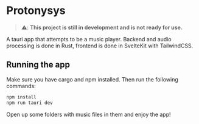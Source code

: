 # Protonysys

> ⚠️: **This project is still in development and is not ready for use.**

A tauri app that attempts to be a music player. Backend and audio processing is done in Rust, frontend is done in SvelteKit with TailwindCSS.

## Running the app

Make sure you have cargo and npm installed. Then run the following commands:
```bash
npm install
npm run tauri dev
```

Open up some folders with music files in them and enjoy the app!